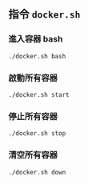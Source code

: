 ## 指令 `docker.sh`
### 進入容器 bash
`./docker.sh bash`

### 啟動所有容器
`./docker.sh start`

### 停止所有容器
`./docker.sh stop`

### 清空所有容器
`./docker.sh down`
